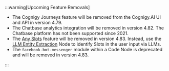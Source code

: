 

:::warning[Upcoming Feature Removals]

  - The Cognigy Journeys feature will be removed from the Cognigy.AI UI and API in version 4.79.
  - The Chatbase analytics integration will be removed in version 4.82. The Chatbase platform has not been supported since 2021.
  - The [Any Slots](https://docs.cognigy.com/ai/empower/nlu/slots-and-lexicons/any-slots/) feature will be removed in version 4.83. Instead, use the [LLM Entity Extraction](https://docs.cognigy.com/ai/nodes/other-nodes/llm-entity-extract/) Node to identify Slots in the user input via LLMs.
  - The `facebook-bot-messenger` module within a Code Node is deprecated and will be removed in version 4.83.

:::

